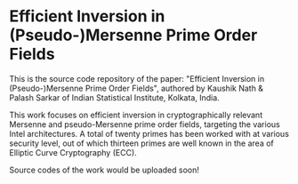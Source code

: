 # Efficient Inversion in (Pseudo-)Mersenne Prime Order Fields

This is the source code repository of the paper: "Efficient Inversion in (Pseudo-)Mersenne Prime Order Fields", authored by Kaushik Nath & Palash Sarkar of Indian Statistical Institute, Kolkata, India.

This work focuses on efficient inversion in cryptographically relevant Mersenne and pseudo-Mersenne prime order fields, targeting the various Intel architectures. A total of twenty primes has been worked with at various security level, out of which thirteen primes are well known in the area of Elliptic Curve Cryptography (ECC).

Source codes of the work would be uploaded soon!
